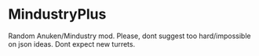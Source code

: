 # MindustryPlus
Random Anuken/Mindustry mod.
Please, dont suggest too hard/impossible on json ideas.
Dont expect new turrets.
